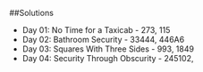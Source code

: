 ##Solutions 
* Day 01: No Time for a Taxicab - 273, 115
* Day 02: Bathroom Security - 33444, 446A6
* Day 03: Squares With Three Sides - 993, 1849
* Day 04: Security Through Obscurity - 245102,
